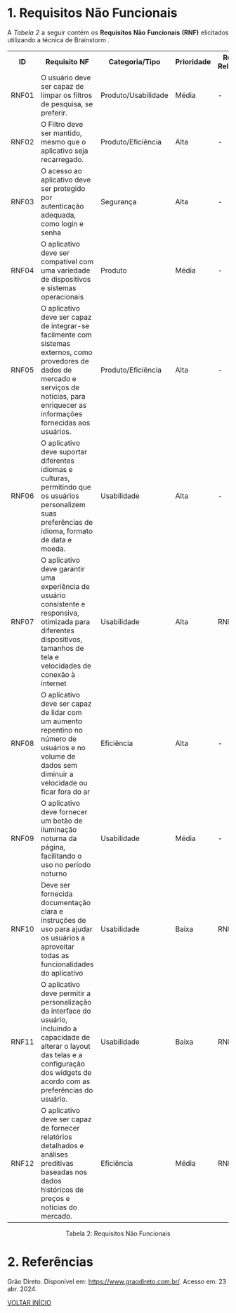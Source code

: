 # 1. Requisitos Não Funcionais

<p align="justify">A <i>Tabela 2</i> a seguir contém os <b>Requisitos Não Funcionais (RNF)</b> elicitados utilizando a técnica de Brainstorm .</p>

<table>
<!-- Lista Inicio -->
  <tr>
    <th>ID</th>
    <th>Requisito NF</th>
    <th>Categoria/Tipo</th>
    <th>Prioridade</th>
    <th>Requisitos Relacionados</th>
  </tr>
  <!-- Lista Fim -->

  <!-- Lista Inicio -->
  <tr>
    <td>RNF01</td>
    <td>O usuário deve ser capaz de limpar os filtros de pesquisa, se preferir.</td>
    <td>Produto/Usabilidade</td>
    <td>Média</td>
    <td>-</td>
  </tr>
  <!-- Lista Fim -->

  <!-- Lista Inicio -->
  <tr>
    <td>RNF02</td>
    <td>O Filtro deve ser mantido, mesmo que o aplicativo seja recarregado.</td>
    <td>Produto/Eficiência</td>
    <td>Alta</td>
    <td>-</td>
  </tr>
  <!-- Lista Fim -->

  <!-- Lista Inicio -->
  <tr>
    <td>RNF03</td>
    <td>O acesso ao aplicativo deve ser protegido por autenticação adequada, como login e senha</td>
    <td>Segurança</td>
    <td>Alta</td>
    <td>-</td>
  </tr>
  <!-- Lista Fim -->

 <!-- Lista Inicio -->
  <tr>
    <td>RNF04</td>
    <td>O aplicativo deve ser compatível com uma variedade de dispositivos e sistemas operacionais</td>
    <td>Produto</td>
    <td>Média</td>
    <td>-</td>
  </tr>
  <!-- Lista Fim -->

   <!-- Lista Inicio -->
  <tr>
    <td>RNF05</td>
    <td>O aplicativo deve ser capaz de integrar-se facilmente com sistemas externos, como provedores de dados de mercado e serviços de notícias, para enriquecer as informações fornecidas aos usuários.</td>
    <td>Produto/Eficiência</td>
    <td>Alta</td>
    <td>-</td>
  </tr>
  <!-- Lista Fim -->

 <!-- Lista Inicio -->
  <tr>
    <td>RNF06</td>
    <td>O aplicativo deve suportar diferentes idiomas e culturas, permitindo que os usuários personalizem suas preferências de idioma, formato de data e moeda.</td>
    <td>Usabilidade</td>
    <td>Alta</td>
    <td>-</td>
  </tr>
  <!-- Lista Fim -->

   <!-- Lista Inicio -->
  <tr>
    <td>RNF07</td>
    <td>O aplicativo deve garantir uma experiência de usuário consistente e responsiva, otimizada para diferentes dispositivos, tamanhos de tela e velocidades de conexão à internet</td>
    <td>Usabilidade</td>
    <td>Alta</td>
    <td>RNF04</td>
  </tr>
  <!-- Lista Fim -->

   <!-- Lista Inicio -->
  <tr>
    <td>RNF08</td>
    <td>O aplicativo deve ser capaz de lidar com um aumento repentino no número de usuários e no volume de dados sem diminuir a velocidade ou ficar fora do ar</td>
    <td>Eficiência</td>
    <td>Alta</td>
    <td>-</td>
  </tr>
  <!-- Lista Fim -->

   <!-- Lista Inicio -->
  <tr>
    <td>RNF09</td>
    <td>O aplicativo deve fornecer um botão de iluminação noturna da página, facilitando o uso no período noturno</td>
    <td>Usabilidade</td>
    <td>Média</td>
    <td>-</td>
  </tr>
  <!-- Lista Fim -->

   <!-- Lista Inicio -->
  <tr>
    <td>RNF10</td>
    <td>Deve ser fornecida documentação clara e instruções de uso para ajudar os usuários a aproveitar todas as funcionalidades do aplicativo</td>
    <td>Usabilidade</td>
    <td>Baixa</td>
    <td>RNF06</td>
  </tr>
  <!-- Lista Fim -->
  <!-- Lista Inicio -->
  <tr>
    <td>RNF11</td>
    <td>O aplicativo deve permitir a personalização da interface do usuário, incluindo a capacidade de alterar o layout das telas e a configuração dos widgets de acordo com as preferências do usuário.</td>
    <td>Usabilidade</td>
    <td>Baixa</td>
    <td>RNF06</td>
  </tr>
  <!-- Lista Fim -->

   <!-- Lista Inicio -->
  <tr>
    <td>RNF12</td>
    <td> O aplicativo deve ser capaz de fornecer relatórios detalhados e análises preditivas baseadas nos dados históricos de preços e notícias do mercado.</td>
    <td>Eficiência</td>
    <td>Média</td>
    <td>RNF05</td>
  </tr>
  <!-- Lista Fim -->
</table>



<div style="text-align: center">
<p>Tabela 2: Requisitos Não Funcionais</p>
</div>

# 2. Referências

Grão Direto. Disponível em: <https://www.graodireto.com.br/>. Acesso em: 23 abr. 2024.

<a href="../README.md">VOLTAR INÍCIO</a>
